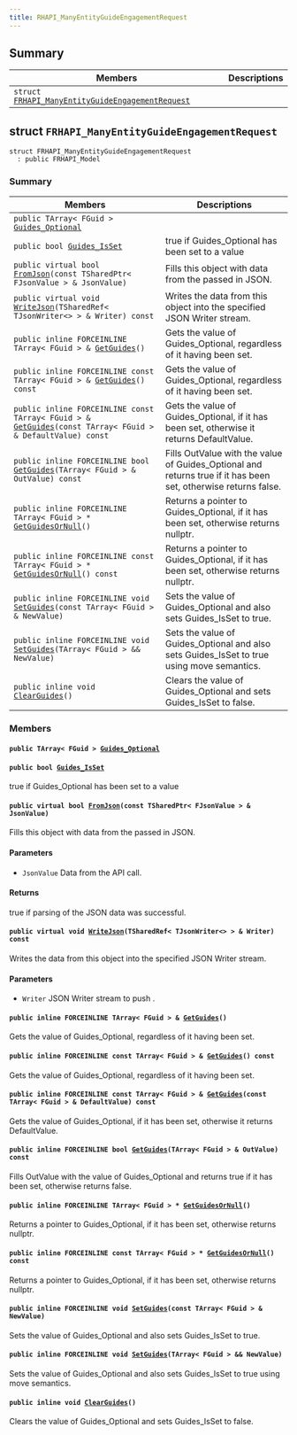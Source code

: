 ```yaml
---
title: RHAPI_ManyEntityGuideEngagementRequest
---
```


## Summary

 Members                        | Descriptions                                
--------------------------------|---------------------------------------------
`struct `[`FRHAPI_ManyEntityGuideEngagementRequest`](#structFRHAPI__ManyEntityGuideEngagementRequest) | 

## struct `FRHAPI_ManyEntityGuideEngagementRequest` <a id="structFRHAPI__ManyEntityGuideEngagementRequest"></a>

```
struct FRHAPI_ManyEntityGuideEngagementRequest
  : public FRHAPI_Model
```

### Summary

 Members                        | Descriptions                                
--------------------------------|---------------------------------------------
`public TArray< FGuid > `[`Guides_Optional`](#structFRHAPI__ManyEntityGuideEngagementRequest_1a0ef6686c7b099d93b320a9f4a81f70a9) | 
`public bool `[`Guides_IsSet`](#structFRHAPI__ManyEntityGuideEngagementRequest_1a9398a64aa4879ad3202068c01f5b9829) | true if Guides_Optional has been set to a value
`public virtual bool `[`FromJson`](#structFRHAPI__ManyEntityGuideEngagementRequest_1a395648d11784acf45d68b7a6546d4623)`(const TSharedPtr< FJsonValue > & JsonValue)` | Fills this object with data from the passed in JSON.
`public virtual void `[`WriteJson`](#structFRHAPI__ManyEntityGuideEngagementRequest_1a1a3207e6758c7c233a4dc5b440f00a52)`(TSharedRef< TJsonWriter<> > & Writer) const` | Writes the data from this object into the specified JSON Writer stream.
`public inline FORCEINLINE TArray< FGuid > & `[`GetGuides`](#structFRHAPI__ManyEntityGuideEngagementRequest_1ab30325cbaa557402d17d51eb11166dc0)`()` | Gets the value of Guides_Optional, regardless of it having been set.
`public inline FORCEINLINE const TArray< FGuid > & `[`GetGuides`](#structFRHAPI__ManyEntityGuideEngagementRequest_1a9d042841c7e273181be9fec571b909ee)`() const` | Gets the value of Guides_Optional, regardless of it having been set.
`public inline FORCEINLINE const TArray< FGuid > & `[`GetGuides`](#structFRHAPI__ManyEntityGuideEngagementRequest_1a6d23ddaa3a387ef5c465ec57f57af151)`(const TArray< FGuid > & DefaultValue) const` | Gets the value of Guides_Optional, if it has been set, otherwise it returns DefaultValue.
`public inline FORCEINLINE bool `[`GetGuides`](#structFRHAPI__ManyEntityGuideEngagementRequest_1a94d0a899973011071808f322992a8181)`(TArray< FGuid > & OutValue) const` | Fills OutValue with the value of Guides_Optional and returns true if it has been set, otherwise returns false.
`public inline FORCEINLINE TArray< FGuid > * `[`GetGuidesOrNull`](#structFRHAPI__ManyEntityGuideEngagementRequest_1abb75af464159a218be6cad92f0e5803f)`()` | Returns a pointer to Guides_Optional, if it has been set, otherwise returns nullptr.
`public inline FORCEINLINE const TArray< FGuid > * `[`GetGuidesOrNull`](#structFRHAPI__ManyEntityGuideEngagementRequest_1aec464936a5b8bb528f747c96192c735f)`() const` | Returns a pointer to Guides_Optional, if it has been set, otherwise returns nullptr.
`public inline FORCEINLINE void `[`SetGuides`](#structFRHAPI__ManyEntityGuideEngagementRequest_1a26dab15e859a4fc0f02e09bb5c08b246)`(const TArray< FGuid > & NewValue)` | Sets the value of Guides_Optional and also sets Guides_IsSet to true.
`public inline FORCEINLINE void `[`SetGuides`](#structFRHAPI__ManyEntityGuideEngagementRequest_1a1a35609df3d065f3ad87fce62e862ebe)`(TArray< FGuid > && NewValue)` | Sets the value of Guides_Optional and also sets Guides_IsSet to true using move semantics.
`public inline void `[`ClearGuides`](#structFRHAPI__ManyEntityGuideEngagementRequest_1a245df2c67f0559c1d909ca4128fe0024)`()` | Clears the value of Guides_Optional and sets Guides_IsSet to false.

### Members

#### `public TArray< FGuid > `[`Guides_Optional`](#structFRHAPI__ManyEntityGuideEngagementRequest_1a0ef6686c7b099d93b320a9f4a81f70a9) <a id="structFRHAPI__ManyEntityGuideEngagementRequest_1a0ef6686c7b099d93b320a9f4a81f70a9"></a>

#### `public bool `[`Guides_IsSet`](#structFRHAPI__ManyEntityGuideEngagementRequest_1a9398a64aa4879ad3202068c01f5b9829) <a id="structFRHAPI__ManyEntityGuideEngagementRequest_1a9398a64aa4879ad3202068c01f5b9829"></a>

true if Guides_Optional has been set to a value

#### `public virtual bool `[`FromJson`](#structFRHAPI__ManyEntityGuideEngagementRequest_1a395648d11784acf45d68b7a6546d4623)`(const TSharedPtr< FJsonValue > & JsonValue)` <a id="structFRHAPI__ManyEntityGuideEngagementRequest_1a395648d11784acf45d68b7a6546d4623"></a>

Fills this object with data from the passed in JSON.

#### Parameters
* `JsonValue` Data from the API call.

#### Returns
true if parsing of the JSON data was successful.

#### `public virtual void `[`WriteJson`](#structFRHAPI__ManyEntityGuideEngagementRequest_1a1a3207e6758c7c233a4dc5b440f00a52)`(TSharedRef< TJsonWriter<> > & Writer) const` <a id="structFRHAPI__ManyEntityGuideEngagementRequest_1a1a3207e6758c7c233a4dc5b440f00a52"></a>

Writes the data from this object into the specified JSON Writer stream.

#### Parameters
* `Writer` JSON Writer stream to push .

#### `public inline FORCEINLINE TArray< FGuid > & `[`GetGuides`](#structFRHAPI__ManyEntityGuideEngagementRequest_1ab30325cbaa557402d17d51eb11166dc0)`()` <a id="structFRHAPI__ManyEntityGuideEngagementRequest_1ab30325cbaa557402d17d51eb11166dc0"></a>

Gets the value of Guides_Optional, regardless of it having been set.

#### `public inline FORCEINLINE const TArray< FGuid > & `[`GetGuides`](#structFRHAPI__ManyEntityGuideEngagementRequest_1a9d042841c7e273181be9fec571b909ee)`() const` <a id="structFRHAPI__ManyEntityGuideEngagementRequest_1a9d042841c7e273181be9fec571b909ee"></a>

Gets the value of Guides_Optional, regardless of it having been set.

#### `public inline FORCEINLINE const TArray< FGuid > & `[`GetGuides`](#structFRHAPI__ManyEntityGuideEngagementRequest_1a6d23ddaa3a387ef5c465ec57f57af151)`(const TArray< FGuid > & DefaultValue) const` <a id="structFRHAPI__ManyEntityGuideEngagementRequest_1a6d23ddaa3a387ef5c465ec57f57af151"></a>

Gets the value of Guides_Optional, if it has been set, otherwise it returns DefaultValue.

#### `public inline FORCEINLINE bool `[`GetGuides`](#structFRHAPI__ManyEntityGuideEngagementRequest_1a94d0a899973011071808f322992a8181)`(TArray< FGuid > & OutValue) const` <a id="structFRHAPI__ManyEntityGuideEngagementRequest_1a94d0a899973011071808f322992a8181"></a>

Fills OutValue with the value of Guides_Optional and returns true if it has been set, otherwise returns false.

#### `public inline FORCEINLINE TArray< FGuid > * `[`GetGuidesOrNull`](#structFRHAPI__ManyEntityGuideEngagementRequest_1abb75af464159a218be6cad92f0e5803f)`()` <a id="structFRHAPI__ManyEntityGuideEngagementRequest_1abb75af464159a218be6cad92f0e5803f"></a>

Returns a pointer to Guides_Optional, if it has been set, otherwise returns nullptr.

#### `public inline FORCEINLINE const TArray< FGuid > * `[`GetGuidesOrNull`](#structFRHAPI__ManyEntityGuideEngagementRequest_1aec464936a5b8bb528f747c96192c735f)`() const` <a id="structFRHAPI__ManyEntityGuideEngagementRequest_1aec464936a5b8bb528f747c96192c735f"></a>

Returns a pointer to Guides_Optional, if it has been set, otherwise returns nullptr.

#### `public inline FORCEINLINE void `[`SetGuides`](#structFRHAPI__ManyEntityGuideEngagementRequest_1a26dab15e859a4fc0f02e09bb5c08b246)`(const TArray< FGuid > & NewValue)` <a id="structFRHAPI__ManyEntityGuideEngagementRequest_1a26dab15e859a4fc0f02e09bb5c08b246"></a>

Sets the value of Guides_Optional and also sets Guides_IsSet to true.

#### `public inline FORCEINLINE void `[`SetGuides`](#structFRHAPI__ManyEntityGuideEngagementRequest_1a1a35609df3d065f3ad87fce62e862ebe)`(TArray< FGuid > && NewValue)` <a id="structFRHAPI__ManyEntityGuideEngagementRequest_1a1a35609df3d065f3ad87fce62e862ebe"></a>

Sets the value of Guides_Optional and also sets Guides_IsSet to true using move semantics.

#### `public inline void `[`ClearGuides`](#structFRHAPI__ManyEntityGuideEngagementRequest_1a245df2c67f0559c1d909ca4128fe0024)`()` <a id="structFRHAPI__ManyEntityGuideEngagementRequest_1a245df2c67f0559c1d909ca4128fe0024"></a>

Clears the value of Guides_Optional and sets Guides_IsSet to false.

